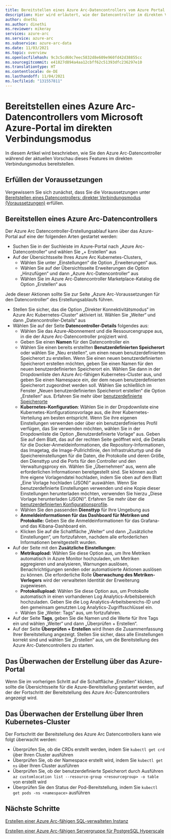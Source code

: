 ```yaml
---
title: Bereitstellen eines Azure Arc-Datencontrollers vom Azure Portal | Direkter Verbindungsmodus
description: Hier wird erläutert, wie der Datencontroller im direkten Verbindungsmodus vom Microsoft Azure-Portal bereitgestellt wird.
author: dnethi
ms.author: dinethi
ms.reviewer: mikeray
services: azure-arc
ms.service: azure-arc
ms.subservice: azure-arc-data
ms.date: 11/03/2021
ms.topic: overview
ms.openlocfilehash: 9c3c5cd60c7eec5832d8e609e960fd42d38855cc
ms.sourcegitcommit: e41827d894a4aa12cbff62c51393dfc236297e10
ms.translationtype: HT
ms.contentlocale: de-DE
ms.lasthandoff: 11/04/2021
ms.locfileid: "131557811"
---
```

#  <a name="create-azure-arc-data-controller-from-azure-portal---direct-connectivity-mode"></a>Bereitstellen eines Azure Arc-Datencontrollers vom Microsoft Azure-Portal im direkten Verbindungsmodus

In diesem Artikel wird beschrieben, wie Sie den Azure Arc-Datencontroller während der aktuellen Vorschau dieses Features im direkten Verbindungsmodus bereitstellen. 

## <a name="complete-prerequisites"></a>Erfüllen der Voraussetzungen

Vergewissern Sie sich zunächst, dass Sie die Voraussetzungen unter [Bereitstellen eines Datencontrollers: direkter Verbindungsmodus (Voraussetzungen)](create-data-controller-direct-prerequisites.md) erfüllen.

## <a name="deploy-azure-arc-data-controller"></a>Bereitstellen eines Azure Arc-Datencontrollers

Der Azure Arc Datencontroller-Erstellungsablauf kann über das Azure-Portal auf eine der folgenden Arten gestartet werden:

- Suchen Sie in der Suchleiste im Azure-Portal nach „Azure Arc-Datencontroller“ und wählen Sie „+ Erstellen“ aus
- Auf der Übersichtsseite Ihres Azure Arc Kubernetes-Clusters,
  - Wählen Sie unter „Einstellungen“ die Option „Erweiterungen“ aus.
  - Wählen Sie auf der Übersichtsseite Erweiterungen die Option „Hinzufügen“ und dann „Azure Arc-Datencontroller“ aus
  - Wählen Sie im Azure Arc-Datencontroller Marketplace-Katalog die Option „Erstellen“ aus
  
Jede dieser Aktionen sollte Sie zur Seite „Azure Arc-Voraussetzungen für den Datencontroller“ des Erstellungsablaufs führen.

- Stellen Sie sicher, das die Option „Direkter Konnektivitätsmodus“ im Azure Arc Kubernetes-Cluster“ aktiviert ist. Wählen Sie „Weiter“ und dann „Datencontroller-Details“ aus
- Wählen Sie auf der Seite **Datencontroller-Details** folgendes aus:
  - Wählen Sie das Azure-Abonnement und die Ressourcengruppe aus, in die der Azure Arc-Datencontroller projiziert wird.
  - Geben Sie einen **Namen** für den Datencontroller ein
  - Wählen Sie einen bereits erstellten **Benutzerdefinierten Speicherort** oder wählen Sie „Neu erstellen“, um einen neuen benutzerdefinierten Speicherort zu erstellen. Wenn Sie einen neuen benutzerdefinierten Speicherort erstellen möchten, geben Sie einen Namen für den neuen benutzerdefinierten Speicherort ein. Wählen Sie dann in der Dropdownliste den Azure Arc-fähigen Kubernetes-Cluster aus, und geben Sie einen Namespace ein, der dem neuen benutzerdefinierten Speicherort zugeordnet werden soll. Wählen Sie schließlich im Fenster „Neuen benutzerdefinierten Speicherort erstellen“ die Option „Erstellen“ aus. Erfahren Sie mehr über [benutzerdefinierte Speicherorte](../kubernetes/conceptual-custom-locations.md)
  - **Kubernetes-Konfiguration**: Wählen Sie in der Dropdownliste eine Kubernetes-Konfigurationsvorlage aus, die ihrer Kubernetes-Verteilung am besten entspricht. Wenn Sie ihre eigenen Einstellungen verwenden oder über ein benutzerdefiniertes Profil verfügen, das Sie verwenden möchten, wählen Sie in der Dropdownliste die Option „Benutzerdefinierte Vorlage“ aus. Geben Sie auf dem Blatt, das auf der rechten Seite geöffnet wird, die Details für die Docker-Anmeldeinformationen, die Repository-Informationen, das Imagetag, die Image-Pullrichtlinie, den Infrastrukturtyp und die Speichereinstellungen für die Daten, die Protokolle und deren Größe, den Diensttyp und die Ports für den Controller und den Verwaltungsproxy ein. Wählen Sie „Übernehmen“ aus, wenn alle erforderlichen Informationen bereitgestellt sind. Sie können auch Ihre eigene Vorlagendatei hochladen, indem Sie oben auf dem Blatt „Eine Vorlage hochladen (JSON)“ auswählen. Wenn Sie benutzerdefinierte Einstellungen verwenden und eine Kopie dieser Einstellungen herunterladen möchten, verwenden Sie hierzu „Diese Vorlage herunterladen (JSON)“. Erfahren Sie mehr über die [benutzerdefinierten Konfigurationsprofile](create-custom-configuration-template.md).
  - Wählen Sie den passenden **Diensttyp** für Ihre Umgebung aus
  - **Anmeldeinformationen für das Dashboard für Metriken und Protokolle:** Geben Sie die Anmeldeinformationen für das Grafana- und das Kibana-Dashboard ein.
  - Klicken Sie auf die Schaltfläche „Weiter“ und dann „Zusätzliche Einstellungen“, um fortzufahren, nachdem alle erforderlichen Informationen bereitgestellt wurden.
- Auf der Seite mit den **Zusätzliche Einstellungen**:
  - **Metrikupload:** Wählen Sie diese Option aus, um Ihre Metriken automatisch in Azure Monitor hochzuladen, um Metriken aggregieren und analysieren, Warnungen auslösen, Benachrichtigungen senden oder automatisierte Aktionen auslösen zu können. Die erforderliche Rolle **Überwachung des Metriken-Verlegers** wird der verwalteten Identität der Erweiterung zugewiesen. 
  - **Protokollupload:** Wählen Sie diese Option aus, um Protokolle automatisch in einen vorhandenen Log Analytics-Arbeitsbereich hochzuladen. Geben Sie die Log Analytics-Arbeitsbereichs-ID und den gemeinsam genutzten Log Analytics-Zugriffsschlüssel ein. 
  - Wählen Sie „Weiter: Tags“ aus, um fortzufahren.
- Auf der Seite **Tags**, geben Sie die Namen und die Werte für Ihre Tags ein und wählen „Weiter“ und dann „Überprüfen + Erstellen“.
- Auf der Seite **Überprüfen + Erstellen** wird Ihnen die Zusammenfassung Ihrer Bereitstellung angezeigt. Stellen Sie sicher, dass alle Einstellungen korrekt sind und wählen Sie „Erstellen“ aus, um die Bereitstellung des Azure Arc-Datencontrollers zu starten.

## <a name="monitor-the-creation-from-azure-portal"></a>Das Überwachen der Erstellung über das Azure-Portal

Wenn Sie im vorherigen Schritt auf die Schaltfläche „Erstellen“ klicken, sollte die Übersichtsseite für die Azure-Bereitstellung gestartet werden, auf der der Fortschritt der Bereitstellung des Azure Arc-Datencontrollers angezeigt wird.

## <a name="monitor-the-creation-from-your-kubernetes-cluster"></a>Das Überwachen der Erstellung über Ihren Kubernetes-Cluster

Der Fortschritt der Bereitstellung des Azure Arc Datencontrollers kann wie folgt überwacht werden:

- Überprüfen Sie, ob die CRDs erstellt werden, indem Sie ```kubectl get crd ``` über Ihren Cluster ausführen  
- Überprüfen Sie, ob der Namespace erstellt wird, indem Sie ```kubectl get ns``` über Ihren Cluster ausführen
- Überprüfen Sie, ob der benutzerdefinierte Speicherort durch Ausführen ```az customlocation list --resource-group <resourcegroup> -o table``` von erstellt wird 
- Überprüfen Sie den Status der Pod-Bereitstellung, indem Sie ```kubectl get pods -ns <namespace>``` ausführen

## <a name="next-steps"></a>Nächste Schritte

[Erstellen einer Azure Arc-fähigen SQL-verwalteten Instanz](create-sql-managed-instance.md)

[Erstellen einer Azure Arc-fähigen Servergruppe für PostgreSQL Hyperscale](create-postgresql-hyperscale-server-group.md)
